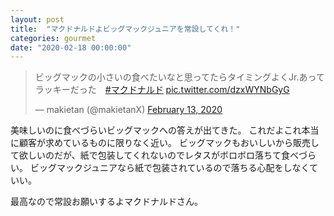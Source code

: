 ```yaml
---
layout: post
title:  "マクドナルドよビッグマックジュニアを常設してくれ！"
categories: gourmet
date: "2020-02-18 00:00:00"
---
```


<blockquote class="twitter-tweet tw-align-center"><p lang="ja" dir="ltr">ビッグマックの小さいの食べたいなと思ってたらタイミングよくJr.あってラッキーだった　<a href="https://twitter.com/hashtag/%E3%83%9E%E3%82%AF%E3%83%89%E3%83%8A%E3%83%AB%E3%83%89?src=hash&amp;ref_src=twsrc%5Etfw">#マクドナルド</a> <a href="https://t.co/dzxWYNbGyG">pic.twitter.com/dzxWYNbGyG</a></p>&mdash; makietan (@makietanX) <a href="https://twitter.com/makietanX/status/1227917927032082432?ref_src=twsrc%5Etfw">February 13, 2020</a></blockquote> <script async src="https://platform.twitter.com/widgets.js" charset="utf-8"></script>

美味しいのに食べづらいビッグマックへの答えが出てきた。
これだよこれ本当に顧客が求めているものに限りなく近い。
ビッグマックもおいしいから販売して欲しいのだが、紙で包装してくれないのでレタスがボロボロ落ちて食べづらい。
ビッグマックジュニアなら紙で包装されているので落ちる心配をしなくていい。

最高なので常設お願いするよマクドナルドさん。
